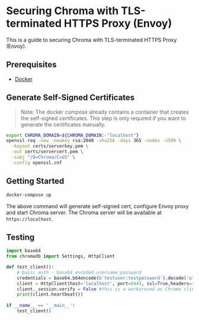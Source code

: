 # Securing Chroma with TLS-terminated HTTPS Proxy (Envoy)

This is a guide to securing Chroma with TLS-terminated HTTPS Proxy (Envoy).

## Prerequisites

- [Docker](https://docs.docker.com/get-docker/)

## Generate Self-Signed Certificates

> Note: The docker compose already contains a container that creates the self-signed certificates. This step is only
> required if you want to generate the certificates manually.

```bash
export CHROMA_DOMAIN=${CHROMA_DOMAIN:-"localhost"}
openssl req -new -newkey rsa:2048 -sha256 -days 365 -nodes -x509 \
  -keyout certs/serverkey.pem \
  -out certs/servercert.pem \
  -subj "/O=Chroma/C=US" \
  -config openssl.cnf
```

## Getting Started

```bash
docker-compose up
```

The above command will generate self-signed cert, configure Envoy proxy and start Chroma server. The Chroma server will
be available at `https://localhost`.


## Testing

```python
import base64
from chromadb import Settings, HttpClient

def test_client():
    # basic auth - base64 encoded username:password
    credentials = base64.b64encode(b'testuser:testpassword').decode('utf-8')
    client = HttpClient(host='localhost', port=8443, ssl=True,headers={'Authorization': f'Basic {credentials}'})
    client._session.verify = False #this is a workaround as Chroma client does not yet support self-signed certificates
    print(client.heartbeat())
    
if __name__ == '__main__':
    test_client()
```